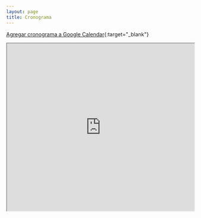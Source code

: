 ```yaml
---
layout: page
title: Cronograma
---
```


[Agregar cronograma a Google Calendar](#){:target="\_blank"}

<iframe width="100%" height="450vh" src="https://docs.google.com/spreadsheets/d/e/2PACX-1vSrRHTbpi_rsOCjWoBYToAqnw4SAPrU1LXxezLuhFRxuSd70r5Mldzq5ueD4MwC1kcb7EBi9zUKOvwC/pubhtml?gid=809271685&amp;single=true&amp;widget=true&amp;headers=false&range=A:L"></iframe>
